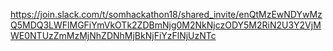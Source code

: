 https://join.slack.com/t/somhackathon18/shared_invite/enQtMzEwNDYwMzQ5MDQ3LWFlMGFiYmVkOTk2ZDBmNjg0M2NkNjczODY5M2RiN2U3Y2VjMWE0NTUzZmMzMjNhZDNhMjBkNjFiYzFlNjUzNTc
